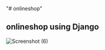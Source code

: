 "# onlineshop" 
## onlineshop using Django
![Screenshot (6)](https://user-images.githubusercontent.com/41839536/57487096-777e2d80-72d1-11e9-8efe-cf00fb675dcc.png)
